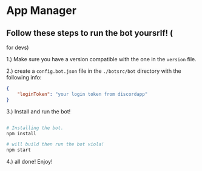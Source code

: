 # App Manager

## Follow these steps to run the bot yoursrlf! (
for devs)

1.) Make sure you have a version compatible with the one in the `version` file.

2.) create a `config.bot.json` file in the `./botsrc/bot` directory with the following info:

```json
{
    "loginToken": "your login token from discordapp"
}
```

3.) Install and run the bot!

```bash

# Installing the bot.
npm install

# will build then run the bot viola!
npm start
```

4.) all done! Enjoy!
